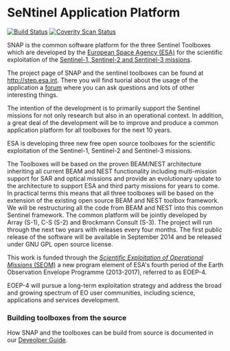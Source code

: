 # SeNtinel Application Platform
[![Build Status](https://travis-ci.org/senbox-org/snap-engine.svg?branch=master)](https://travis-ci.org/senbox-org/snap-engine)
[![Coverity Scan Status](https://scan.coverity.com/projects/7219/badge.svg)](https://scan.coverity.com/projects/senbox-org-snap-engine)

SNAP is the common software platform for the three Sentinel Toolboxes which are developed 
by the [European Space Agency (ESA)](www.esa.org) for the scientific exploitation 
of the [Sentinel-1, Sentinel-2 and Sentinel-3 missions](https://sentinel.esa.int/web/sentinel/home).

The project page of SNAP and the sentinel toolboxes can be found at http://step.esa.int. There you will find tuorial about the usage of the application a [forum](http://forum.step.esa.int/) where you can ask questions and lots of other interesting things.

The intention of the development is to primarily support the Sentinel missions for not
only research but also in an operational context. In addition, a great deal of the 
development will be to improve and produce a common application platform for all 
toolboxes for the next 10 years.

ESA is developing three new free open source toolboxes for the scientific exploitation 
of the Sentinel-1, Sentinel-2 and Sentinel-3 missions.

The Toolboxes will be based on the proven BEAM/NEST architecture inheriting
all current BEAM and NEST functionality including multi-mission support for
SAR and optical missions and provide an evolutionary update to the architecture
to support ESA and third party missions for years to come.
In practical terms this means that all three toolboxes will be based on the extension 
of the existing open source BEAM and NEST toolbox framework. We will be restructuring 
all the code from BEAM and NEST into this common Sentinel framework. The common 
platform will be jointly developed by Array (S-1), C-S (S-2) and Brockmann Consult (S-3). 
The project will run through the next two years with releases every four months. The 
first public release of the software will be available in September 2014 and be 
released under GNU GPL open source license.

This work is funded through the [*Scientific Exploitation of Operational Missions* (SEOM)](http://seom.esa.int/)
a new program element of ESA's fourth period of the Earth Observation Envelope Programme 
(2013-2017), referred to as EOEP-4.

EOEP-4 will pursue a long-term exploitation strategy and address the broad and growing 
spectrum of EO user communities, including science, applications and services development.

### Building toolboxes from the source

How SNAP and the toolboxes can be build from source is documented in our [Deveolper Guide](https://senbox.atlassian.net/wiki/display/SNAP/Developer+Guide).
